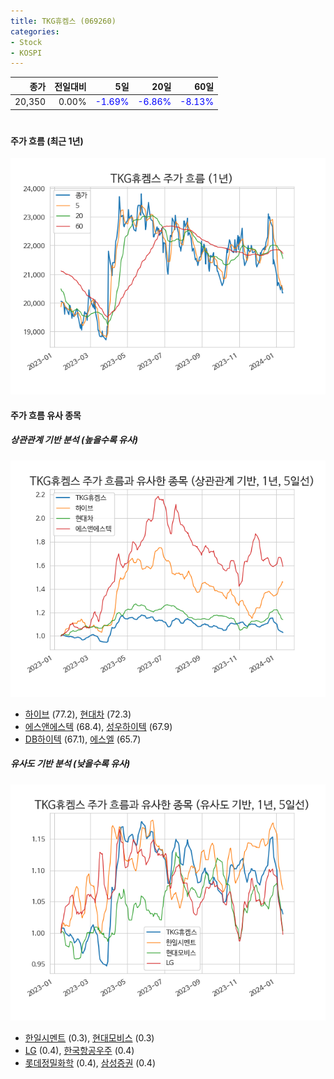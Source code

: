 ```yaml
---
title: TKG휴켐스 (069260)
categories:
- Stock
- KOSPI
---
```


|종가|전일대비|5일|20일|60일|
|---:|-------:|--:|---:|---:|
|20,350|0.00%|<span style="color: blue">-1.69%</span>|<span style="color: blue">-6.86%</span>|<span style="color: blue">-8.13%</span>|

<!-- more -->
#
#### 주가 흐름 (최근 1년)
![069260](/assets/images/stock/069260.png)


#### 주가 흐름 유사 종목


##### 상관관계 기반 분석 (높을수록 유사)
![069260](/assets/images/stock/069260_corr.png)
- [하이브](/352820/) (77.2), [현대차](/005380/) (72.3)
- [에스앤에스텍](/101490/) (68.4), [성우하이텍](/015750/) (67.9)
- [DB하이텍](/000990/) (67.1), [에스엘](/005850/) (65.7)


##### 유사도 기반 분석 (낮을수록 유사)	
![069260](/assets/images/stock/069260_sim.png)
- [한일시멘트](/300720/) (0.3), [현대모비스](/012330/) (0.3)
- [LG](/003550/) (0.4), [한국항공우주](/047810/) (0.4)
- [롯데정밀화학](/004000/) (0.4), [삼성증권](/016360/) (0.4)